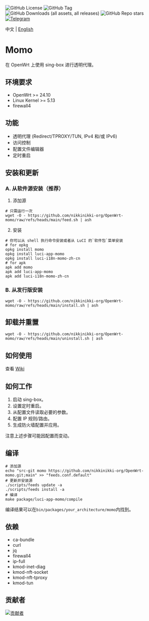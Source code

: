 ![GitHub License](https://img.shields.io/github/license/nikkinikki-org/OpenWrt-momo?style=for-the-badge&logo=github) ![GitHub Tag](https://img.shields.io/github/v/release/nikkinikki-org/OpenWrt-momo?style=for-the-badge&logo=github) ![GitHub Downloads (all assets, all releases)](https://img.shields.io/github/downloads/nikkinikki-org/OpenWrt-momo/total?style=for-the-badge&logo=github) ![GitHub Repo stars](https://img.shields.io/github/stars/nikkinikki-org/OpenWrt-momo?style=for-the-badge&logo=github) [![Telegram](https://img.shields.io/badge/Telegram-gray?style=for-the-badge&logo=telegram)](https://t.me/nikkinikki_org)

中文 | [English](README.md)

# Momo

在 OpenWrt 上使用 sing-box 进行透明代理。

## 环境要求

- OpenWrt >= 24.10
- Linux Kernel >= 5.13
- firewall4

## 功能

- 透明代理 (Redirect/TPROXY/TUN, IPv4 和/或 IPv6)
- 访问控制
- 配置文件编辑器
- 定时重启

## 安装和更新

### A. 从软件源安装（推荐）

1. 添加源

```shell
# 只需运行一次
wget -O - https://github.com/nikkinikki-org/OpenWrt-momo/raw/refs/heads/main/feed.sh | ash
```

2. 安装

```shell
# 你可以从 shell 执行命令安装或者从 LuCI 的`软件包`菜单安装
# for opkg
opkg install momo
opkg install luci-app-momo
opkg install luci-i18n-momo-zh-cn
# for apk
apk add momo
apk add luci-app-momo
apk add luci-i18n-momo-zh-cn
```

### B. 从发行版安装

```shell
wget -O - https://github.com/nikkinikki-org/OpenWrt-momo/raw/refs/heads/main/install.sh | ash
```

## 卸载并重置

```shell
wget -O - https://github.com/nikkinikki-org/OpenWrt-momo/raw/refs/heads/main/uninstall.sh | ash
```

## 如何使用

查看 [Wiki](https://github.com/nikkinikki-org/OpenWrt-momo/wiki)

## 如何工作

1. 启动 sing-box。
2. 设置定时重启。
3. 从配置文件读取必要的参数。
4. 配置 IP 规则/路由。
5. 生成防火墙配置并应用。

注意上述步骤可能因配置而变动。

## 编译

```shell
# 添加源
echo "src-git momo https://github.com/nikkinikki-org/OpenWrt-momo.git;main" >> "feeds.conf.default"
# 更新并安装源
./scripts/feeds update -a
./scripts/feeds install -a
# 编译
make package/luci-app-momo/compile
```

编译结果可以在`bin/packages/your_architecture/momo`内找到。

## 依赖

- ca-bundle
- curl
- jq
- firewall4
- ip-full
- kmod-inet-diag
- kmod-nft-socket
- kmod-nft-tproxy
- kmod-tun

## 贡献者

[![贡献者](https://contrib.rocks/image?repo=nikkinikki-org/OpenWrt-momo)](https://github.com/nikkinikki-org/OpenWrt-momo/graphs/contributors)
